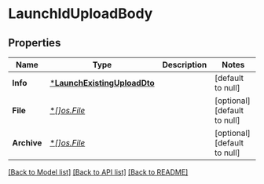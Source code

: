 # LaunchIdUploadBody

## Properties
Name | Type | Description | Notes
------------ | ------------- | ------------- | -------------
**Info** | [***LaunchExistingUploadDto**](LaunchExistingUploadDto.md) |  | [default to null]
**File** | [**[]*os.File**](*os.File.md) |  | [optional] [default to null]
**Archive** | [**[]*os.File**](*os.File.md) |  | [optional] [default to null]

[[Back to Model list]](../README.md#documentation-for-models) [[Back to API list]](../README.md#documentation-for-api-endpoints) [[Back to README]](../README.md)

